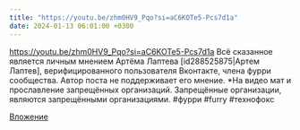 ```yaml
---
title: "https://youtu.be/zhm0HV9_Pqo?si=aC6KOTe5-Pcs7d1a"
date: 2024-01-13 06:01:00 +0300
---
```


https://youtu.be/zhm0HV9_Pqo?si=aC6KOTe5-Pcs7d1a
Всё сказанное является личным мнением Артёма Лаптева [id288525875|Артем Лаптев], верифицированного пользователя Вконтакте, члена фурри сообщества.
Автор поста не поддерживает его мнение.
*На видео мат и прославление запрещённых организаций. Запрещённые организации, являются запрещёнными организациями.
#фурри #furry #технофокс

[Вложение](https://vk.com/video41076938_456239723)
